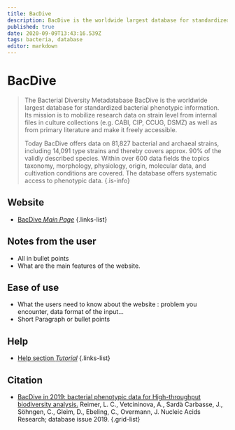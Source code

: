```yaml
---
title: BacDive
description: BacDive is the worldwide largest database for standardized bacterial information. Its mission is to mobilize and integrate research data on strain level from diverse sources and make it freely accessible.
published: true
date: 2020-09-09T13:43:16.539Z
tags: bacteria, database
editor: markdown
---
```


# BacDive

> The Bacterial Diversity Metadatabase BacDive is the worldwide largest database for standardized bacterial phenotypic information. Its mission is to mobilize research data on strain level from internal files in culture collections (e.g. CABI, CIP, CCUG, DSMZ) as well as from primary literature and make it freely accessible. 
>
>	Today BacDive offers data on 81,827 bacterial and archaeal strains, including 14,091 type strains and thereby covers approx. 90% of the validly described species. Within over 600 data fields the topics taxonomy, morphology, physiology, origin, molecular data, and cultivation conditions are covered. The database offers systematic access to phenotypic data.
{.is-info}

 

## Website 

- [BacDive *Main Page*](https://bacdive.dsmz.de/)
 {.links-list}

## Notes from the user
 
 - All in bullet points
 - What are the main features of the website.

 
## Ease of use

- What the users need to know about the website : problem you encounter, data format of the input...
- Short Paragraph or bullet points


## Help

- [Help section *Tutorial*](https://bacdive.dsmz.de/tutorials)
{.links-list}

## Citation 

- [BacDive in 2019: bacterial phenotypic data for High-throughput biodiversity analysis.](https://academic.oup.com/nar/article/47/D1/D631/5106998) Reimer, L. C., Vetcininova, A., Sardà Carbasse, J., Söhngen, C., Gleim, D., Ebeling, C., Overmann, J. Nucleic Acids Research; database issue 2019.
{.grid-list}